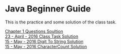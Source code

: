 # Java Beginner Guide
This is the practice and some solution of the class task.

[Chapter 1 Questions Soultion](https://github.com/hassanshahzadaheer/JavaBeginnerGuide/tree/master/chapter1/SelfTest) <br>
[23 - April - 2016 Class Task Solution](https://github.com/hassanshahzadaheer/JavaBeginnerGuide/blob/master/ClassTask/Game.java) <br>
[15 - May - 2016 Digit To String Solution](https://github.com/hassanshahzadaheer/JavaBeginnerGuide/blob/master/ClassTask/DigitToString.java) <br>
[15 - May - 2016 CharacterCount Solution](https://github.com/hassanshahzadaheer/JavaBeginnerGuide/blob/master/ClassTask/CharacterCount.java) <br>

